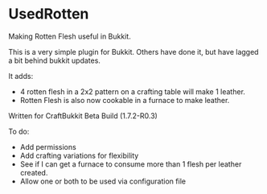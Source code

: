 UsedRotten
==========

Making Rotten Flesh useful in Bukkit.

This is a very simple plugin for Bukkit.  Others have done it, but have lagged a bit behind bukkit updates.

It adds:
 - 4 rotten flesh in a 2x2 pattern on a crafting table will make 1 leather.
 - Rotten Flesh is also now cookable in a furnace to make leather.

Written for CraftBukkit Beta Build (1.7.2-R0.3)
 
To do:

 - Add permissions
 - Add crafting variations for flexibility
 - See if I can get a furnace to consume more than 1 flesh per leather created.
 - Allow one or both to be used via configuration file
